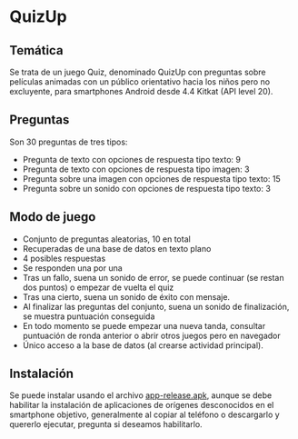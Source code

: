 # QuizUp

## Temática
Se trata de un juego Quiz, denominado QuizUp con preguntas sobre películas animadas con un público orientativo hacia los niños pero no excluyente, para smartphones Android desde 4.4 Kitkat (API level 20).

## Preguntas
Son 30 preguntas de tres tipos:
+ Pregunta de texto con opciones de respuesta tipo texto: 9
+ Pregunta de texto con opciones de respuesta tipo imagen: 3
+ Pregunta sobre una imagen con opciones de respuesta tipo texto: 15
+ Pregunta sobre un sonido con opciones de respuesta tipo texto: 3

## Modo de juego
+ Conjunto de preguntas aleatorias, 10 en total
+ Recuperadas de una base de datos en texto plano
+ 4 posibles respuestas
+ Se responden una por una
+ Tras un fallo, suena un sonido de error, se puede continuar (se restan dos puntos) o empezar de vuelta el quiz
+ Tras una cierto, suena un sonido de éxito con mensaje.
+ Al finalizar las preguntas del conjunto, suena un sonido de finalización, se muestra puntuación conseguida
+ En todo momento se puede empezar una nueva tanda, consultar puntuación de ronda anterior o abrir otros juegos pero en navegador
+ Único acceso a la base de datos (al crearse actividad principal).

## Instalación
Se puede instalar usando el archivo [app-release.apk](https://github.com/mmaguero/MII-DSS16-17/blob/master/P5/app-release.apk?raw=true), aunque se debe habilitar la instalación de aplicaciones de orígenes desconocidos en el smartphone objetivo, generalmente al copiar al teléfono o descargarlo y quererlo ejecutar, pregunta si deseamos habilitarlo.
